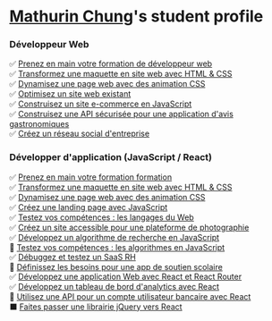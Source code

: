 <!-- ### Hi there 👋 -->

<!--
**openclassrooms-student/openclassrooms-student** is a ✨ _special_ ✨ repository because its `README.md` (this file) appears on your GitHub profile.

Here are some ideas to get you started:

- 🔭 I’m currently working on ...
- 🌱 I’m currently learning ...
- 👯 I’m looking to collaborate on ...
- 🤔 I’m looking for help with ...
- 💬 Ask me about ...
- 📫 How to reach me: ...
- 😄 Pronouns: ...
- ⚡ Fun fact: ...
-->

# [Mathurin Chung](https://github.com/mathurinchung)'s student profile

### Développeur Web
:white_check_mark: [Prenez en main votre formation de développeur web](https://github.com/openclassrooms-student/mathurinchung_webdev_1_28042021)  
:white_check_mark: [Transformez une maquette en site web avec HTML & CSS](https://github.com/openclassrooms-student/mathurinchung_webdev_2_03052021)  
:white_check_mark: [Dynamisez une page web avec des animation CSS](https://github.com/openclassrooms-student/mathurinchung_webdev_3_15112021)  
:white_check_mark: [Optimisez un site web existant](https://github.com/openclassrooms-student/mathurinchung_webdev_4_29112021)  
:white_check_mark: [Construisez un site e-commerce en JavaScript](https://github.com/openclassrooms-student/mathurinchung_webdev_5_13012022)  
:white_check_mark: [Construisez une API sécurisée pour une application d'avis gastronomiques](https://github.com/openclassrooms-student/mathurinchung_webdev_6_16022022)  
:white_check_mark: [Créez un réseau social d'entreprise](https://github.com/openclassrooms-student/mathurinchung_webdev_7_22032022)  

### Développer d'application (JavaScript / React)
:white_check_mark: [Prenez en main votre formation formation](https://github.com/openclassrooms-student/mathurinchung_frontend_1_05092022)  
:white_check_mark: [Transformez une maquette en site web avec HTML & CSS](https://github.com/openclassrooms-student/mathurinchung_frontend_2_05092022)  
:white_check_mark: [Dynamisez une page web avec des animation CSS](https://github.com/openclassrooms-student/mathurinchung_frontend_3_05092022)  
:white_check_mark: [Créez une landing page avec JavaScript](https://github.com/openclassrooms-student/mathurinchung_frontend_4_13092022)  
:white_check_mark: [Testez vos compétences : les langages du Web](https://github.com/openclassrooms-student/mathurinchung_frontend_5_04102022)  
:white_check_mark: [Créez un site accessible pour une plateforme de photographie](https://github.com/openclassrooms-student/mathurinchung_frontend_6_04102022)  
:white_check_mark: [Développez un algorithme de recherche en JavaScript](https://github.com/openclassrooms-student/mathurinchung_frontend_7_01112022)  
:dart: [Testez vos compétences : les algorithmes en JavaScript](https://github.com/openclassrooms-student/mathurinchung_frontend_8_29112022)  
:white_check_mark: [Débuggez et testez un SaaS RH](https://github.com/openclassrooms-student/mathurinchung_frontend_9_29112022)  
:dart: [Définissez les besoins pour une app de soutien scolaire](https://github.com/openclassrooms-student/mathurinchung_frontend_10_27122022)  
:white_check_mark: [Développez une application Web avec React et React Router](https://github.com/openclassrooms-student/mathurinchung_frontend_11_03022023)  
:white_check_mark: [Développez un tableau de bord d'analytics avec React](https://github.com/openclassrooms-student/mathurinchung_frontend_12_24022023)  
:dart: [Utilisez une API pour un compte utilisateur bancaire avec React](https://github.com/openclassrooms-student/mathurinchung_frontend_13_21032023)  
:black_large_square: [Faites passer une librairie jQuery vers React](https://github.com/openclassrooms-student/#)  
